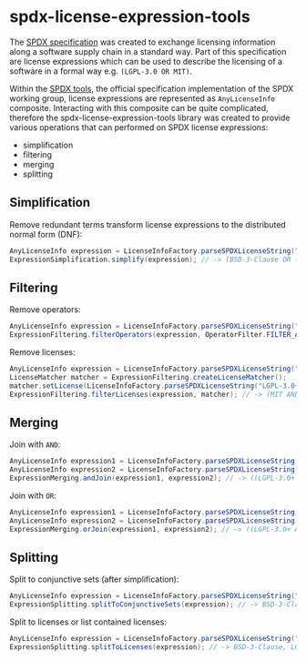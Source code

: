 # spdx-license-expression-tools

The [SPDX specification](https://spdx.org/spdx-specification-21-web-version) was created to exchange licensing
information along a software supply chain in a standard way. Part of this specification are license expressions
which can be used to describe the licensing of a software in a formal way e.g. `(LGPL-3.0 OR MIT)`.

Within the [SPDX tools](https://github.com/spdx/tools), the official specification implementation of the SPDX working
group, license expressions are represented as `AnyLicenseInfo` composite. Interacting with this composite can
be quite complicated, therefore the spdx-license-expression-tools library was created to provide various
operations that can performed on SPDX license expressions:
- simplification
- filtering
- merging
- splitting

## Simplification

Remove redundant terms transform license expressions to the distributed normal form (DNF):

```java
AnyLicenseInfo expression = LicenseInfoFactory.parseSPDXLicenseString("(((LGPL-3.0+ OR MIT) AND GPL-2.0) OR BSD-3-Clause)");
ExpressionSimplification.simplify(expression); // -> (BSD-3-Clause OR (LGPL-3.0+ AND GPL-2.0) OR (MIT AND GPL-2.0))
```

## Filtering

Remove operators:

```java
AnyLicenseInfo expression = LicenseInfoFactory.parseSPDXLicenseString("LGPL-3.0+ WITH DigiRule-FOSS-exception AND MIT");
ExpressionFiltering.filterOperators(expression, OperatorFilter.FILTER_ALL); // -> (LGPL-3.0 AND MIT)
```

Remove licenses:

```java
AnyLicenseInfo expression = LicenseInfoFactory.parseSPDXLicenseString("((LGPL-3.0+ AND MIT) AND BSD-3-Clause)");
LicenseMatcher matcher = ExpressionFiltering.createLicenseMatcher();
matcher.setLicense(LicenseInfoFactory.parseSPDXLicenseString("LGPL-3.0+"));
ExpressionFiltering.filterLicenses(expression, matcher); // -> (MIT AND BSD-3-Clause)
```

## Merging

Join with `AND`:

```java
AnyLicenseInfo expression1 = LicenseInfoFactory.parseSPDXLicenseString("LGPL-3.0+ AND MIT");
AnyLicenseInfo expression2 = LicenseInfoFactory.parseSPDXLicenseString("BSD-3-Clause");
ExpressionMerging.andJoin(expression1, expression2); // -> ((LGPL-3.0+ AND MIT) AND BSD-3-Clause)
```

Join with `OR`:

```java
AnyLicenseInfo expression1 = LicenseInfoFactory.parseSPDXLicenseString("LGPL-3.0+ AND MIT");
AnyLicenseInfo expression2 = LicenseInfoFactory.parseSPDXLicenseString("BSD-3-Clause");
ExpressionMerging.orJoin(expression1, expression2); // -> ((LGPL-3.0+ AND MIT) OR BSD-3-Clause)
```

## Splitting

Split to conjunctive sets (after simplification):

```java
AnyLicenseInfo expression = LicenseInfoFactory.parseSPDXLicenseString("(((LGPL-3.0+ OR MIT) AND GPL-2.0) OR BSD-3-Clause)");
ExpressionSplitting.splitToConjunctiveSets(expression); // -> BSD-3-Clause, (LGPL-3.0+ AND GPL-2.0), (MIT AND GPL-2.0)
```

Split to licenses or list contained licenses:

```java
AnyLicenseInfo expression = LicenseInfoFactory.parseSPDXLicenseString("(((LGPL-3.0+ OR MIT) AND GPL-2.0) OR BSD-3-Clause)");
ExpressionSplitting.splitToLicenses(expression); // -> BSD-3-Clause, LGPL-3.0+, GPL-2.0, MIT
```
